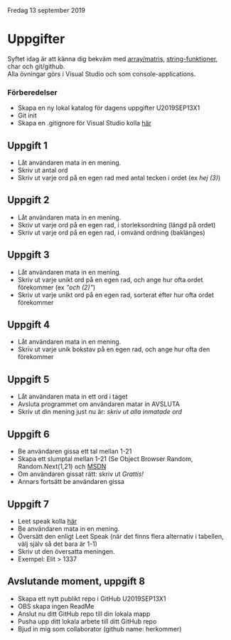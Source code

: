 Fredag 13 september 2019
# Uppgifter

Syftet idag är att känna dig bekväm med [array/matris](https://www.tutorialspoint.com/csharp/csharp_arrays.htm), [string-funktioner](https://www.tutorialspoint.com/csharp/csharp_strings.htm), char och git/github.   
Alla övningar görs i Visual Studio och som console-applications.   

### Förberedelser
- Skapa en ny lokal katalog för dagens uppgifter U2019SEP13X1 
- Git init
- Skapa en .gitignore för Visual Studio kolla [här](https://github.com/github/gitignore/blob/master/VisualStudio.gitignore)

## Uppgift 1
- Låt användaren mata in en mening.
- Skriv ut antal ord
- Skriv ut varje ord på en egen rad med antal tecken i ordet (ex *hej (3)*)

## Uppgift 2
- Låt användaren mata in en mening.
- Skriv ut varje ord på en egen rad, i storleksordning (längd på ordet)
- Skriv ut varje ord på en egen rad, i omvänd ordning (baklänges)

## Uppgift 3
- Låt användaren mata in en mening.
- Skriv ut varje unikt ord på en egen rad, och ange hur ofta ordet förekommer (ex *"och (2)"*)
- Skriv ut varje unikt ord på en egen rad, sorterat efter hur ofta ordet förekommer

## Uppgift 4
- Låt användaren mata in en mening.
- Skriv ut varje unik bokstav på en egen rad, och ange hur ofta den förekommer

## Uppgift 5
- Låt användaren mata in ett ord i taget
- Avsluta programmet om användaren matar in AVSLUTA
- Skriv ut din mening just nu är: *skriv ut alla inmatade ord*

## Uppgift 6
- Be användaren gissa ett tal mellan 1-21
- Skapa ett slumptal mellan 1-21 (Se Object Browser Random, Random.Next(1,21) och [MSDN](https://msdn.microsoft.com/en-us/library/system.random(v=vs.110).aspx)
- Om användaren gissat rätt: skriv ut *Grattis!*
- Annars fortsätt be användaren gissa

## Uppgift 7
- Leet speak kolla [här](https://qntm.org/l33t)
- Be användaren mata in en mening.
- Översätt den enligt Leet Speak (när det finns flera alternativ i tabellen, välj själv så det bara är 1-1)
- Skriv ut den översatta meningen.
- Exempel: Elit > 1337

## Avslutande moment, uppgift 8
- Skapa ett nytt publikt repo i GitHub U2019SEP13X1
- OBS skapa ingen ReadMe
- Anslut nu ditt GitHub repo till din lokala mapp
- Pusha upp ditt lokala arbete till ditt GitHub repo
- Bjud in mig som collaborator (github name: herkommer)
